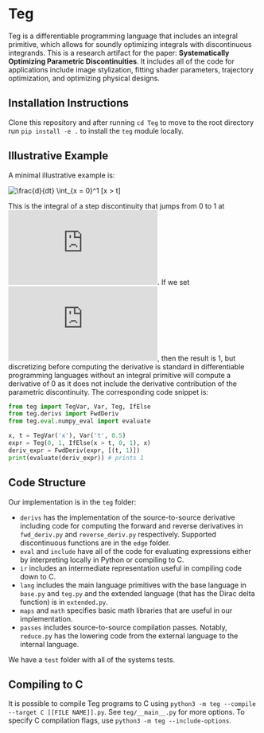 # Teg

Teg is a differentiable programming language that includes an integral primitive, which allows for soundly optimizing integrals with discontinuous integrands. This is a research artifact for the paper: **Systematically Optimizing Parametric Discontinuities**. It includes all of the code for applications include image stylization, fitting shader parameters, trajectory optimization, and optimizing physical designs.

## Installation Instructions
Clone this repository and after running `cd Teg` to move to the root directory run `pip install -e .` to install the `teg` module locally. 

## Illustrative Example
A minimal illustrative example is:

![\frac{d}{dt} \int_{x = 0}^1 [x > t]](https://latex.codecogs.com/svg.latex?\frac{d}{dt}%20\int_{x%20=%200}^1%20[x%20%3E%20t])

This is the integral of a step discontinuity that jumps from 0 to 1 at ![](https://latex.codecogs.com/svg.latex?t).
If we set ![](https://latex.codecogs.com/svg.latex?t%20=%200.5), then the result is 1, but discretizing before computing the derivative is standard in differentiable programming languages without an integral primitive will compute a derivative of 0 as it does not include the derivative contribution of the parametric discontinuity. The corresponding code snippet is:
```python
from teg import TegVar, Var, Teg, IfElse
from teg.derivs import FwdDeriv
from teg.eval.numpy_eval import evaluate

x, t = TegVar('x'), Var('t', 0.5)
expr = Teg(0, 1, IfElse(x > t, 0, 1), x)
deriv_expr = FwdDeriv(expr, [(t, 1)])
print(evaluate(deriv_expr)) # prints 1
```

## Code Structure
Our implementation is in the `teg` folder:
 - `derivs` has the implementation of the source-to-source derivative including code for computing the forward and reverse derivatives in `fwd_deriv.py` and `reverse_deriv.py` respectively. Supported discontinuous functions are in the `edge` folder.
 - `eval` and `include` have all of the code for evaluating expressions either by interpreting locally in Python or compiling to C.
 - `ir` includes an intermediate representation useful in compiling code down to C.
 - `lang` includes the main language primitives with the base language in `base.py` and `teg.py` and the extended language (that has the Dirac delta function) is in `extended.py`.
 - `maps` and `math` specifies basic math libraries that are useful in our implementation.
 - `passes` includes source-to-source compilation passes. Notably, `reduce.py` has the lowering code from the external language to the internal language.

We have a `test` folder with all of the systems tests.

## Compiling to C
It is possible to compile Teg programs to C using `python3 -m teg --compile --target C [[FILE NAME]].py`. See `teg/__main__.py` for more options.
To specify C compilation flags, use `python3 -m teg --include-options`.
